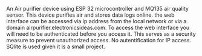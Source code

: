 An Air purifier device using ESP 32 microcontroller and MQ135 air quality sensor. This device purifies air and stores data logs online. the web interface can be accessed via ip address from the local network or via a domain airpurifier.electronicsideas.com. To access the web interface you will need to be authenticated before you access it. This serves as a security measure to prevent unauthorized access. No autentification for IP access. SQlite is used given it is a small project.
